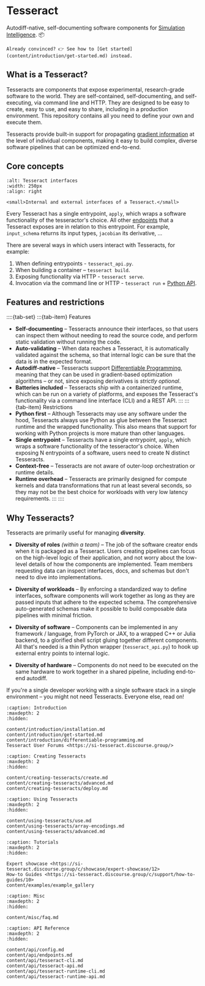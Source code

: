 # Tesseract

Autodiff-native, self-documenting software components for [Simulation Intelligence](#what-is-si). 📦

```{seealso}
Already convinced? 👉 See how to [Get started](content/introduction/get-started.md) instead.
```

## What is a Tesseract?

Tesseracts are components that expose experimental, research-grade software to the world. They are self-contained, self-documenting, and self-executing, via command line and HTTP. They are designed to be easy to create, easy to use, and easy to share, including in a production environment. This repository contains all you need to define your own and execute them.

Tesseracts provide built-in support for propagating [gradient information](content/introduction/differentiable-programming) at the level of individual components, making it easy to build complex, diverse software pipelines that can be optimized end-to-end.

## Core concepts

```{figure} img/tesseract-interfaces.png
:alt: Tesseract interfaces
:width: 250px
:align: right

<small>Internal and external interfaces of a Tesseract.</small>
```

Every Tesseract has a single entrypoint, `apply`, which wraps a software functionality of the tesseractor's choice. All other [endpoints](content/api/endpoints.md) that a Tesseract exposes are in relation to this entrypoint. For example, `input_schema` returns its input types, `jacobian` its derivative, ...

There are several ways in which users interact with Tesseracts, for example:

1. When defining entrypoints - `tesseract_api.py`.
2. When building a container – `tesseract build`.
3. Exposing functionality via HTTP - `tesseract serve`.
4. Invocation via the command line or HTTP - `tesseract run` + [Python API](content/api/tesseract-api.md).

## Features and restrictions

::::{tab-set}
:::{tab-item} Features
- **Self-documenting** – Tesseracts announce their interfaces, so that users can inspect them without needing to read the source code, and perform static validation without running the code.
- **Auto-validating** – When data reaches a Tesseract, it is automatically validated against the schema, so that internal logic can be sure that the data is in the expected format.
- **Autodiff-native** – Tesseracts support [Differentiable Programming](content/introduction/differentiable-programming), meaning that they can be used in gradient-based optimization algorithms – or not, since exposing derivatives is *strictly optional*.
- **Batteries included** – Tesseracts ship with a containerized runtime, which can be run on a variety of platforms, and exposes the Tesseract's functionality via a command line interface (CLI) and a REST API.
:::
:::{tab-item} Restrictions
- **Python first** – Although Tesseracts may use any software under the hood, Tesseracts always use Python as glue between the Tesseract runtime and the wrapped functionality. This also means that support for working with Python projects is more mature than other languages.
- **Single entrypoint** – Tesseracts have a single entrypoint, `apply`, which wraps a software functionality of the tesseractor's choice. When exposing N entrypoints of a software, users need to create N distinct Tesseracts.
- **Context-free** – Tesseracts are not aware of outer-loop orchestration or runtime details.
- **Runtime overhead** – Tesseracts are primarily designed for compute kernels and data transformations that run at least several seconds, so they may not be the best choice for workloads with very low latency requirements.
:::
::::

## Why Tesseracts?

Tesseracts are primarily useful for managing **diversity**.

- **Diversity of roles** *(within a team)* – The job of the software creator ends when it is packaged as a Tesseract. Users creating pipelines can focus on the high-level logic of their application, and not worry about the low-level details of how the components are implemented. Team members requesting data can inspect interfaces, docs, and schemas but don't need to dive into implementations.

- **Diversity of workloads** – By enforcing a standardized way to define interfaces, software components will work together as long as they are passed inputs that adhere to the expected schema. The comprehensive auto-generated schemas make it possible to build composable data pipelines with minimal friction.

- **Diversity of software** – Components can be implemented in any framework / language, from PyTorch or JAX, to a wrapped C++ or Julia backend, to a glorified shell script gluing together different components. All that's needed is a thin Python wrapper (`tesseract_api.py`) to hook up external entry points to internal logic.

- **Diversity of hardware** – Components do not need to be executed on the same hardware to work together in a shared pipeline, including end-to-end autodiff.

If you're a single developer working with a single software stack in a single environment – you might not need Tesseracts. Everyone else, read on!


```{toctree}
:caption: Introduction
:maxdepth: 2
:hidden:

content/introduction/installation.md
content/introduction/get-started.md
content/introduction/differentiable-programming.md
Tesseract User Forums <https://si-tesseract.discourse.group/>
```

```{toctree}
:caption: Creating Tesseracts
:maxdepth: 2
:hidden:

content/creating-tesseracts/create.md
content/creating-tesseracts/advanced.md
content/creating-tesseracts/deploy.md
```

```{toctree}
:caption: Using Tesseracts
:maxdepth: 2
:hidden:

content/using-tesseracts/use.md
content/using-tesseracts/array-encodings.md
content/using-tesseracts/advanced.md
```

```{toctree}
:caption: Tutorials
:maxdepth: 2
:hidden:

Expert showcase <https://si-tesseract.discourse.group/c/showcase/expert-showcase/12>
How-to Guides <https://si-tesseract.discourse.group/c/support/how-to-guides/10>
content/examples/example_gallery
```

```{toctree}
:caption: Misc
:maxdepth: 2
:hidden:

content/misc/faq.md
```

```{toctree}
:caption: API Reference
:maxdepth: 2
:hidden:

content/api/config.md
content/api/endpoints.md
content/api/tesseract-cli.md
content/api/tesseract-api.md
content/api/tesseract-runtime-cli.md
content/api/tesseract-runtime-api.md
```
